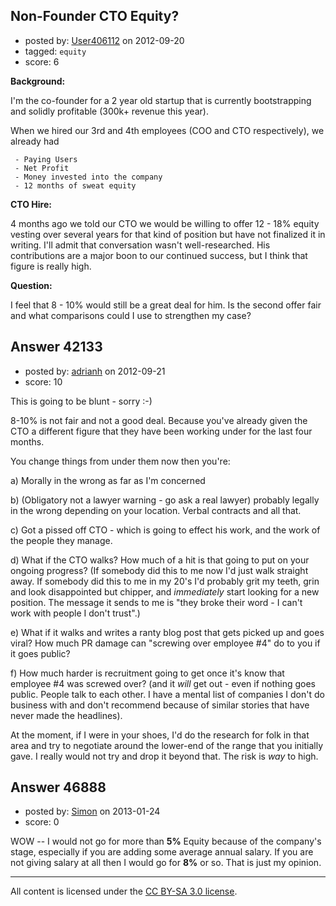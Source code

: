 ## Non-Founder CTO Equity?

- posted by: [User406112](https://stackexchange.com/users/-1/19759-user406112) on 2012-09-20
- tagged: `equity`
- score: 6

**Background:**

I'm the co-founder for a 2 year old startup that is currently bootstrapping and solidly profitable (300k+ revenue this year).  

When we hired our 3rd and 4th employees (COO and CTO respectively), we already had

     - Paying Users
     - Net Profit
     - Money invested into the company
     - 12 months of sweat equity 

**CTO Hire:**

4 months ago we told our CTO we would be willing to offer 12 - 18% equity vesting over several years for that kind of position but have not finalized it in writing. I'll admit that conversation wasn't well-researched. His contributions are a major boon to our continued success, but I think that figure is really high. 

**Question:**

 I feel that 8 - 10% would still be a great deal for him. Is the second offer fair and what comparisons could I use to strengthen my case?


## Answer 42133

- posted by: [adrianh](https://stackexchange.com/users/-1/4599-adrianh) on 2012-09-21
- score: 10

This is going to be blunt - sorry :-)

8-10% is not fair and not a good deal. Because you've already given the CTO a different figure that they have been working under for the last four months.

You change things from under them now then you're:

a) Morally in the wrong as far as I'm concerned

b) (Obligatory not a lawyer warning - go ask a real lawyer) probably legally in the wrong depending on your location. Verbal contracts and all that.

c) Got a pissed off CTO - which is going to effect his work, and the work of the people they manage.

d) What if the CTO walks? How much of a hit is that going to put on your ongoing progress? (If somebody did this to me now I'd just walk straight away. If somebody did this to me in my 20's I'd probably grit my teeth, grin and look disappointed but chipper, and *immediately* start looking for a new position. The message it sends to me is "they broke their word - I can't work with people I don't trust".)

e) What if it walks and writes a ranty blog post that gets picked up and goes viral? How much PR damage can "screwing over employee #4" do to you if it goes public? 

f) How much harder is recruitment going to get once it's know that employee #4 was screwed over? (and it *will* get out - even if nothing goes public. People talk to each other. I have a mental list of companies I don't do business with and don't recommend because of similar stories that have never made the headlines).

At the moment, if I were in your shoes, I'd do the research for folk in that area and try to negotiate around the lower-end of the range that you initially gave. I really would not try and drop it beyond that. The risk is *way* to high.



## Answer 46888

- posted by: [Simon](https://stackexchange.com/users/-1/23702-simon) on 2013-01-24
- score: 0

WOW  --   I would not go for more than **5%** Equity because of the company's stage, especially if you are adding some average annual salary. If you are not giving salary at all then I would go for **8%** or so. That is just my opinion.



---

All content is licensed under the [CC BY-SA 3.0 license](https://creativecommons.org/licenses/by-sa/3.0/).
